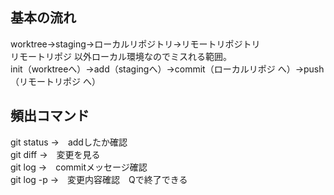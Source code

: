 ## 基本の流れ
worktree→staging→ローカルリポジトリ→リモートリポジトリ  
リモートリポジ 以外ローカル環境なのでミスれる範囲。  
init（worktreeへ）→add（stagingへ）→commit（ローカルリポジ へ）→push（リモートリポジ へ）  

## 頻出コマンド
git status →　addしたか確認  
git diff   →　変更を見る  
git log    →　commitメッセージ確認  
git log -p →　変更内容確認　Qで終了できる  
